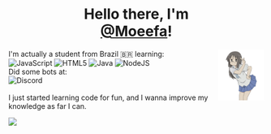 <h1 align="center">Hello there, I'm <br/> <a href="https://github.com/Moeefa">@Moeefa</a>!</h1>

<img align="right" width="90" src="https://github.com/Moeefa/Moeefa/raw/main/assets/20220202_104532.png"></img>
I'm actually a student from Brazil 🇧🇷 learning:
<br/>
![JavaScript](https://img.shields.io/badge/-JavaScript-eee?style=flat-square&logo=javascript&logoColor=DD9C25)
![HTML5](http://img.shields.io/badge/-HTML5-eee?style=flat-square&logo=html5&logoColor=E34F26)
![Java](http://img.shields.io/badge/-Java-eee?style=flat-square&logo=java&logoColor=007396)
![NodeJS](http://img.shields.io/badge/-NodeJS-eee?style=flat-square&logo=data:image/png;base64,iVBORw0KGgoAAAANSUhEUgAAAA4AAAAOCAMAAAAolt3jAAAAgVBMVEUzmTMzkTM0mDQslSwtlS00mzQAAAA7nTsymDIzmDMwmDAymTIzmDMzmTMzmDMzmDMzlzM0mTQzmTMzmTMzmTMzmTMzmTM0mjQ1nDUxlzEymDIzmTMzmTMzmTMzmTMzmTMwlzAzmTMzmTMzmTMzmTMzmTMzmTM0mTQzmTMzmTP///8ybrFJAAAAKXRSTlMAAAAAAAAAAAAAAA9RxlIRBjSR6/7vmzkIAyd21Nt8JwMauPwrKvlQxcV6L9IAAABUSURBVAjXY2RgZGTkYGQEUl8ZwUx2EAUSZfz0jVESSPEygMAXkIgiIyMbAwT8+v+fUeU/jAfkMzKqMjLDuX//k8ZFMwrNIjRnoDkS7AUZxqcQLwAA4+0cex8ENfMAAAAASUVORK5CYII=)
<br/>
Did some bots at:
<br/>
![Discord](http://img.shields.io/badge/-Discord-eee?style=flat-square&logo=discord&logoColor=5865F2)
<br/><br/>
I just started learning code for fun, and I wanna improve my knowledge as far I can. 

<img height="180em" src="https://github-readme-stats.vercel.app/api?username=Moeefa&show_icons=true&theme=swift&include_all_commits=true&count_private=true"/> 
